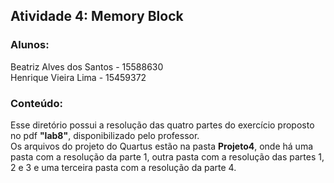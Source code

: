 ## Atividade 4: Memory Block
### Alunos:
  Beatriz Alves dos Santos - 15588630  
  Henrique Vieira Lima - 15459372
### Conteúdo:
Esse diretório possui a resolução das quatro partes do exercício proposto no pdf **"lab8"**, disponibilizado pelo professor.  
Os arquivos do projeto do Quartus estão na pasta **Projeto4**, onde há uma pasta com a resolução da parte 1, outra pasta com a resolução das partes 1, 2 e 3 e uma terceira pasta com a resolução da parte 4.  
